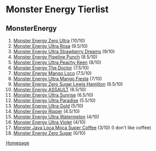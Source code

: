 # Monster Energy Tierlist

## MonsterEnergy

1. [Monster Energy Zero Ultra](https://www.woolworths.com.au/shop/productdetails/489787/monster-energy-ultra-can) (10/10)
2. [Monster Energy Ultra Rosa](https://www.woolworths.com.au/shop/productdetails/124312/monster-energy-ultra-rosa-can) (9.5/10)
3. [Monster Energy Ultra Strawberry Dreams](https://www.coles.com.au/product/monster-energy-drink-ultra-strawberry-can-500ml-7717127) (9/10)
4. [Monster Energy Pipeline Punch](https://www.coles.com.au/product/monster-pipeline-punch-can-500ml-3511469) (8.5/10)
5. [Monster Energy Ultra Peachy Keen](https://www.woolworths.com.au/shop/productdetails/391929/monster-ultra-peachy-keen-energy-drink) (8/10)
6. [Monster Energy The Doctor](https://www.monsterenergy.com/en-gb/energy-drinks/monster-energy/vr46-aka-the-doctor/) (7.5/10)
7. [Monster Energy Mango Loco](https://www.woolworths.com.au/shop/productdetails/698612/monster-energy-mango-loco-can) (7.5/10)
8. [Monster Energy Ultra Mango Fiesta](https://www.woolworths.com.au/shop/productdetails/174492/monster-energy-drink-ultra-fiesta-mango-flavour) (7/10)
9. [Monster Energy Zero Sugar Lewis Hamilton](https://www.monsterenergy.com/en-gb/energy-drinks/monster-energy/lewis-hamilton-zero-sugar/) (6.5/10)
10. [Monster Energy ASSAULT](https://www.monsterenergy.com/en-us/energy-drinks/monster-energy/assault/) (6.5/10)
11. [Monster Energy Ultra Sunrise](https://www.monsterenergy.com/en-us/energy-drinks/zero-sugar/ultra-sunrise/) (6.5/10)
12. [Monster Energy Ultra Paradise](https://www.woolworths.com.au/shop/productdetails/62911/monster-energy-ultra-paradise-can) (5.5/10)
13. [Monster Energy Ultra Gold](https://www.woolworths.com.au/shop/productdetails/220971/monster-energy-ultra-gold) (5/10)
14. [Monster Energy Ripper](https://www.monsterenergy.com/en-gb/energy-drinks/juiced-monster/ripper/) (4.5/10)
15. [Monster Energy Ultra Watermelon](https://www.monsterenergy.com/en-us/energy-drinks/zero-sugar/ultra-watermelon/) (4/10)
16. [Monster Energy Ultra Violet](https://www.monsterenergy.com/en-us/energy-drinks/zero-sugar/ultra-violet/) (4/10)
17. [Monster Java Loca Moca Super Coffee](https://www.woolworths.com.au/shop/productdetails/317864/monster-java-loca-moca-super-coffee) (3/10) (I don't like coffee)
18. [Monster Energy Zero Sugar](https://www.coles.com.au/product/monster-energy-drink-zero-sugar-can-500ml-7717116) (0/10)

[Homepage](https://jtrenerry.github.io/)
